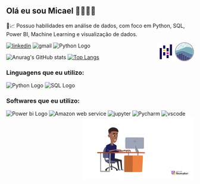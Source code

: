## Olá eu sou Micael 👋👨🏽‍💻
🎲📈 Possuo habilidades em análise de dados, com foco em Python, SQL, Power BI, Machine Learning e visualização de dados.

[![linkedin](https://img.shields.io/badge/LinkedIn-0077B5?style=for-the-badge&logo=linkedin&logoColor=white)](https://www.linkedin.com/in/micael-jos%C3%A9-67194719b/)
![gmail](https://img.shields.io/badge/Gmail-D14836?style=for-the-badge&logo=gmail&logoColor=white)
<img src="https://cdn-icons-png.flaticon.com/128/2621/2621303.png" alt="Python Logo" width="50" height="50">
<img src="seaborn.png"  width="50" height="50" align="right" alt="meu avatar">
<img src="pandas.png"  width="50" height="50" align="right" alt="meu avatar">


![Anurag's GitHub stats](https://github-readme-stats.vercel.app/api?username=micaellimaj&theme=holi)
[![Top Langs](https://github-readme-stats.vercel.app/api/top-langs/?username=micaellimaj&layout=donut&theme=holi)](https://github.com/anuraghazra/github-readme-stats)


###  Linguagens que eu utilizo:

<div
<img src="https://cdn.jsdelivr.net/gh/devicons/devicon/icons/python/python-original-wordmark.svg" alt="Python Logo" width="50" height="50">          
<img src="https://cdn.jsdelivr.net/gh/devicons/devicon/icons/python/python-original.svg" alt="Python Logo" width="50" height="50">
<img src="https://cdn-icons-png.flaticon.com/128/9544/9544010.png" alt="SQL Logo" width="50" height="50">


</div>

### Softwares que eu utilizo:
<div         
<img src="https://ww2.freelogovectors.net/wp-content/uploads/2017/04/power-bi-logo.png?lossy=1ssl=1" alt="Power bi Logo" width="50" height="50">
<img src="https://ww2.freelogovectors.net/wp-content/uploads/2017/04/power-bi-logo.png?lossy=1ssl=1" alt="Power bi Logo" width="50" height="50">
<img src="https://cdn.jsdelivr.net/gh/devicons/devicon/icons/amazonwebservices/amazonwebservices-original.svg" alt="Amazon web service" width="50" height="50">
<img src="https://cdn.jsdelivr.net/gh/devicons/devicon/icons/jupyter/jupyter-original-wordmark.svg" alt="jupyter" width="50" height="50">
<img src="https://cdn.jsdelivr.net/gh/devicons/devicon/icons/pycharm/pycharm-original.svg" alt="Pycharm" width="50" height="50">
<img src="https://cdn.jsdelivr.net/gh/devicons/devicon/icons/vscode/vscode-original.svg" alt="vscode" width="50" height="50">

<img src="6R3DBD98CYA3EAV0.gif" min-width="300px" max-width="300px" width="300px" align="right" alt="meu avatar">
          
</div>



           
          
